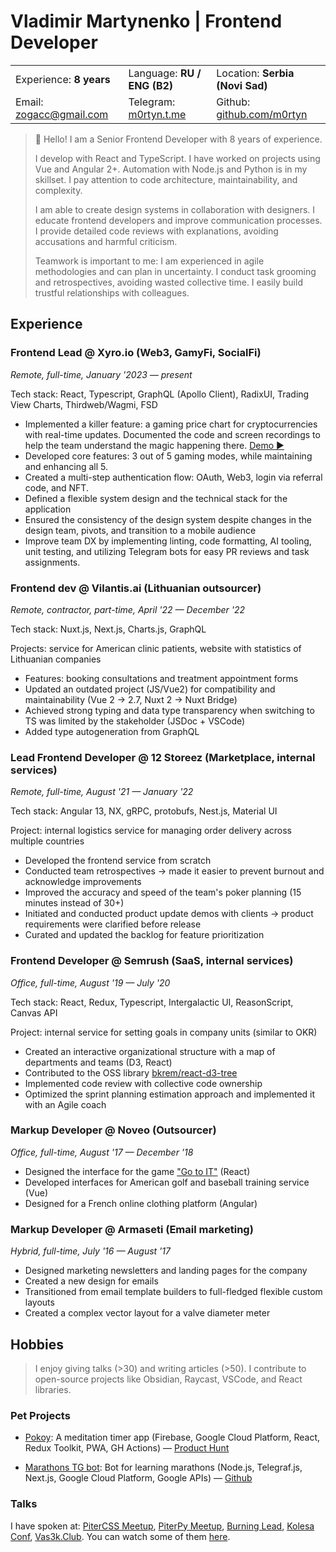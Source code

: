 # Vladimir Martynenko | Frontend Developer

|                      |                                  |                      |  
| -------------------- | -------------------------------- | ------------------- |  
| Experience:  **8 years**    | Language:  **RU / ENG (B2)**       | Location: **Serbia (Novi Sad)**   |  
| Email: [zogacc@gmail.com](mailto:zogacc@gmail.com) | Telegram: [m0rtyn.t.me](https://m0rtyn.t.me)  |  Github: [github.com/m0rtyn](https://github.com/m0rtyn) |  

> 👋 Hello! I am a Senior Frontend Developer with 8 years of experience.
>
> I develop with React and TypeScript. I have worked on projects using Vue and Angular 2+. Automation with Node.js and Python is in my skillset. I pay attention to code architecture, maintainability, and complexity.
>
> I am able to create design systems in collaboration with designers. I educate frontend developers and improve communication processes. I provide detailed code reviews with explanations, avoiding accusations and harmful criticism.
>
> Teamwork is important to me: I am experienced in agile methodologies and can plan in uncertainty. I conduct task grooming and retrospectives, avoiding wasted collective time. I easily build trustful relationships with colleagues.

## Experience

### Frontend Lead @ Xyro.io (Web3, GamyFi, SocialFi)

*Remote, full-time, January '2023 — present*

Tech stack: React, Typescript, GraphQL (Apollo Client), RadixUI, Trading View Charts, Thirdweb/Wagmi, FSD

- Implemented a killer feature: a gaming price chart for cryptocurrencies with real-time updates. Documented the code and screen recordings to help the team understand the magic happening there. [Demo ▶️](https://youtu.be/4XyXVeOLq8Q)
- Developed core features: 3 out of 5 gaming modes, while maintaining and enhancing all 5.
- Created a multi-step authentication flow: OAuth, Web3, login via referral code, and NFT.
- Defined a flexible system design and the technical stack for the application
- Ensured the consistency of the design system despite changes in the design team, pivots, and transition to a mobile audience
- Improve team DX by implementing linting, code formatting, AI tooling, unit testing, and utilizing Telegram bots for easy PR reviews and task assignments.

### Frontend dev @ Vilantis.ai (Lithuanian outsourcer)

*Remote, contractor, part-time, April '22 — December '22*

Tech stack: Nuxt.js, Next.js, Charts.js, GraphQL

Projects: service for American clinic patients, website with statistics of Lithuanian companies

- Features: booking consultations and treatment appointment forms
- Updated an outdated project (JS/Vue2) for compatibility and maintainability (Vue 2 → 2.7, Nuxt 2 → Nuxt Bridge)
- Achieved strong typing and data type transparency when switching to TS was limited by the stakeholder (JSDoc + VSCode)
- Added type autogeneration from GraphQL

### Lead Frontend Developer @ 12 Storeez (Marketplace, internal services)

*Remote, full-time, August '21 — January '22*

Tech stack: Angular 13, NX, gRPC, protobufs, Nest.js, Material UI

Project: internal logistics service for managing order delivery across multiple countries

- Developed the frontend service from scratch
- Conducted team retrospectives → made it easier to prevent burnout and acknowledge improvements
- Improved the accuracy and speed of the team's poker planning (15 minutes instead of 30+)
- Initiated and conducted product update demos with clients → product requirements were clarified before release
- Curated and updated the backlog for feature prioritization

### Frontend Developer @ Semrush (SaaS, internal services)

*Office, full-time, August '19 — July '20*

Tech stack: React, Redux, Typescript, Intergalactic UI, ReasonScript, Canvas API 

Project: internal service for setting goals in company units (similar to OKR)

- Created an interactive organizational structure with a map of departments and teams (D3, React)
- Contributed to the OSS library [bkrem/react-d3-tree](https://bkrem.github.io/react-d3-tree/)
- Implemented code review with collective code ownership
- Optimized the sprint planning estimation approach and implemented it with an Agile coach

### Markup Developer @ Noveo (Outsourcer)

*Office, full-time, August '17 — December '18*

- Designed the interface for the game ["Go to IT"](https://store.steampowered.com/app/953060/Go_to_IT/) (React)
- Developed interfaces for American golf and baseball training service (Vue)
- Designed for a French online clothing platform (Angular)

### Markup Developer @ Armaseti (Email marketing)

*Hybrid, full-time, July '16 — August '17*

- Designed marketing newsletters and landing pages for the company
- Created a new design for emails
- Transitioned from email template builders to full-fledged flexible custom layouts
- Created a complex vector layout for a valve diameter meter

## Hobbies

> I enjoy giving talks (>30) and writing articles (>50). I contribute to open-source projects like Obsidian, Raycast, VSCode, and React libraries.

### Pet Projects

- [Pokoy](https://pokoy.app): A meditation timer app (Firebase, Google Cloud Platform, React, Redux Toolkit, PWA, GH Actions) — [Product Hunt](https://www.producthunt.com/products/pokoy)

- [Marathons TG bot](http://bit.ly/hammers-of-time): Bot for learning marathons (Node.js, Telegraf.js, Next.js, Google Cloud Platform, Google APIs) — [Github](https://github.com/m0rtyn/marathons-bot)

### Talks

I have spoken at: [PiterCSS Meetup](https://vk.com/pitercss_meetup), [PiterPy Meetup](https://twitter.com/piterpy_meetup), [Burning Lead](https://twitter.com/BurningLead), [Kolesa Conf](https://kolesa-conf.kz/), [Vas3k.Club](https://vas3k.club). You can watch some of them [here](https://bit.ly/martyn-talks).